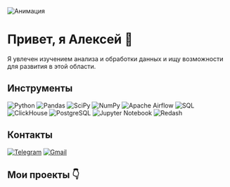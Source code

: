 <img src="https://media.tenor.com/B6qhD35ucO8AAAAd/bloodcartier.gif" alt="Анимация"/>

<h1>Привет, я Алексей 👋</h1>

<p>Я увлечен изучением анализа и обработки данных и ищу возможности для развития в этой области.</p>

<h2>Инструменты</h2>

![Python](https://img.shields.io/badge/-Python-0b0038?style=for-the-badge&logo=python&logoColor=3c78a9)
![Pandas](https://img.shields.io/badge/pandas-0b0038?style=for-the-badge&logo=pandas&logoColor=white)
![SciPy](https://img.shields.io/badge/SciPy-0b0038?style=for-the-badge&logo=scipy&logoColor=white)
![NumPy](https://img.shields.io/badge/numpy-0b0038?style=for-the-badge&logo=numpy&logoColor=4c74cc)
![Apache Airflow](https://img.shields.io/badge/Apache%20Airflow-0b0038?style=for-the-badge&logo=Apache%20Airflow&logoColor=e4351d)
![SQL](https://img.shields.io/badge/SQL-0b0038?style=for-the-badge&logo=sql&logoColor=white)
![ClickHouse](https://img.shields.io/badge/ClickHouse-0b0038?style=for-the-badge&logo=clickhouse&logoColor=white)
![PostgreSQL](https://img.shields.io/badge/PostgreSQL-0b0038?style=for-the-badge&logo=postgresql&logoColor=336791)
![Jupyter Notebook](https://img.shields.io/badge/Jupyter%20Notebook-0b0038?style=for-the-badge&logo=jupyter&logoColor=F37626)
![Redash](https://img.shields.io/badge/Redash-0b0038?style=for-the-badge&logo=redash&logoColor=white)


<h2>Контакты</h2>

[![Telegram](https://img.shields.io/badge/Telegram-0b0038?style=for-the-badge&logo=telegram&logoColor=white)]([https://t.me/ditengm](https://t.me/atryfv))
[![Gmail](https://img.shields.io/badge/Gmail-0b0038?style=for-the-badge&logo=gmail&logoColor=red)](atryfv@gmail.com)


<h2>Мои проекты 👇</h2>


